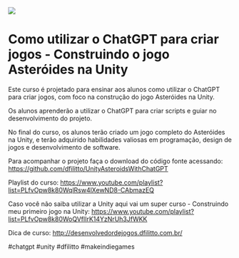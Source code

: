 ![](https://raw.githubusercontent.com/dfilitto/UnityAsteroidsWithChatGPT/main/APRESENTA%C3%87%C3%83O%20DO%20PROJETO.jpg)
# Como utilizar o  ChatGPT para criar jogos - Construindo o jogo Asteróides na Unity

Este curso é projetado para ensinar aos alunos como utilizar o ChatGPT para criar jogos, com foco na construção do jogo Asteróides na Unity. 

Os alunos aprenderão a utilizar o ChatGPT para criar scripts e guiar no desenvolvimento do projeto.

No final do curso, os alunos terão criado um jogo completo do Asteróides na Unity, e terão adquirido habilidades valiosas em programação, design de jogos e desenvolvimento de software. 

Para acompanhar o projeto faça o download do código fonte acessando: https://github.com/dfilitto/UnityAsteroidsWithChatGPT

Playlist do curso: https://www.youtube.com/playlist?list=PLfvOpw8k80WqlRsw4lXewND8-CAbmazEQ

Caso você não saiba utilizar a Unity aqui vai um super curso - Construindo meu primeiro jogo na Unity: https://www.youtube.com/playlist?list=PLfvOpw8k80WoQVflIrK14YzNrUh3JfWKK

Dica de curso: http://desenvolvedordejogos.dfilitto.com.br/

#chatgpt #unity #dfilitto #makeindiegames 
